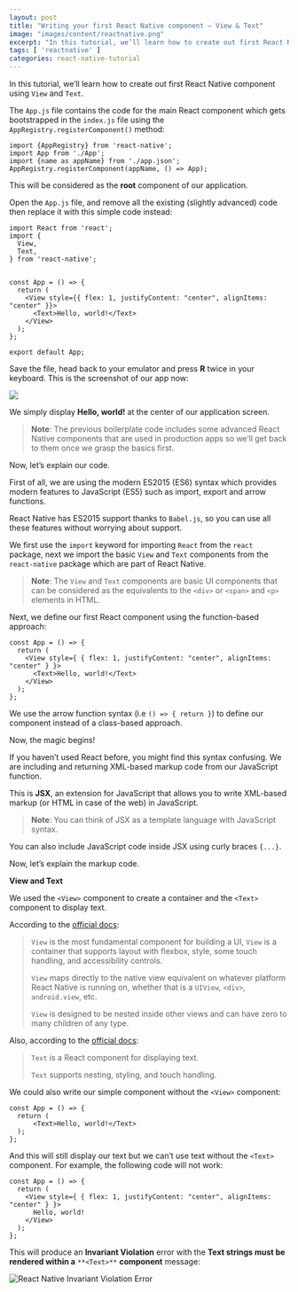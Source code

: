 ```yaml
---
layout: post
title: "Writing your first React Native component — View & Text"
image: "images/content/reactnative.png"
excerpt: "In this tutorial, we’ll learn how to create out first React Native component using View and Text"
tags: [ 'reactnative' ] 
categories: react-native-tutorial
---
```


In this tutorial, we’ll learn how to create out first React Native component using `View` and `Text`.

The `App.js` file contains the code for the main React component which gets bootstrapped in the `index.js` file using the `AppRegistry.registerComponent()` method:


    import {AppRegistry} from 'react-native';
    import App from './App';
    import {name as appName} from './app.json';
    AppRegistry.registerComponent(appName, () => App);

This will be considered as the **root** component of our application. 

Open the `App.js` file, and remove all the existing (slightly advanced) code then replace it with this simple code instead:



    import React from 'react';
    import {
      View,
      Text,
    } from 'react-native';
    
    
    const App = () => {
      return (
        <View style={{ flex: 1, justifyContent: "center", alignItems: "center" }}>
          <Text>Hello, world!</Text>
        </View>
      );
    };
    
    export default App;

Save the file, head back to your emulator and press **R** twice in your keyboard. This is the screenshot of our app now:


![](https://paper-attachments.dropbox.com/s_546E03E6D3AEC752448040541BFE85E713119677F02CAE32E634AD5547D449ED_1564928638096_Screenshot_1564928597.png)



> 
> 
> 
> 
> 
> 
> 
> 
> 
> 
> 
> 
> 
> 
> 
> 
> 


We simply display **Hello, world!** at the center of our application screen.
 

> **Note**: The previous boilerplate code includes some advanced React Native components that are used in production apps so we’ll get back to them once we grasp the basics first.

Now, let’s explain our code.

First of all, we are using the modern ES2015 (ES6) syntax which provides modern features to JavaScript (ES5) such as import, export and arrow functions. 

React Native has ES2015 support thanks to `Babel.js`, so you can use all these features without worrying about support.

We first use the `import` keyword for importing `React` from the `react` package, next we import the basic `View` and `Text` components from the `react-native` package which are part of React Native.


> **Note**: The `View` and `Text` components are basic UI components that can be considered as the equivalents to the `<div>` or `<span>` and `<p>` elements in HTML.

Next, we define our first React component using the function-based approach:


    const App = () => {
      return (
        <View style={ { flex: 1, justifyContent: "center", alignItems: "center" } }>
          <Text>Hello, world!</Text>
        </View>
      );
    };

We use the arrow function syntax (i.e `() => { return }`) to define our component instead of a class-based approach.

Now, the magic begins!

If you haven’t used React before, you might find this syntax confusing. We are including and returning XML-based markup code from our JavaScript function.

This is **JSX**, an extension for JavaScript that allows you to write XML-based markup (or HTML in case of the web) in JavaScript.   
 

> **Note**: You can think of JSX as a template language with JavaScript syntax.

You can also include JavaScript code inside JSX using curly braces `{...}`.

Now, let’s explain the markup code.

**View and Text**

We used the `<View>` component to create a container and the `<Text>` component to display text.

According to the [official docs](https://facebook.github.io/react-native/docs/view.html):


> `View` is the most fundamental component for building a UI, `View` is a container that supports layout with flexbox, style, some touch handling, and accessibility controls. 
> 
> `View` maps directly to the native view equivalent on whatever platform React Native is running on, whether that is a `UIView`, `<div>`, `android.view`, etc.
> 
> `View` is designed to be nested inside other views and can have zero to many children of any type.

Also, according to the [official docs](https://facebook.github.io/react-native/docs/text):


> `Text` is a React component for displaying text.
> 
> `Text` supports nesting, styling, and touch handling.
> 

We could also write our simple component without the `<View>` component:


    const App = () => {
      return (
          <Text>Hello, world!</Text>
      );
    };

And this will still display our text but we can’t use text without the `<Text>` component. For example, the following code will not work:


    const App = () => {
      return (
        <View style={ { flex: 1, justifyContent: "center", alignItems: "center" } }>
          Hello, world!
        </View>
      );
    };

 
This will produce an **Invariant Violation** error with the **Text strings must be rendered within a** `**<Text>**` **component** message:
 

![React Native Invariant Violation Error](https://paper-attachments.dropbox.com/s_546E03E6D3AEC752448040541BFE85E713119677F02CAE32E634AD5547D449ED_1564933126462_Screenshot_1564933115.png)


